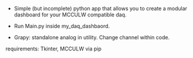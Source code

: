 - Simple (but incomplete) python app that allows you to create a modular dashboard for your MCCULW compatible daq. 

- Run Main.py inside my_daq_dashbaord.

- Grapy: standalone analog in utility. Change channel within code. 

requirements: Tkinter, MCCULW via pip
